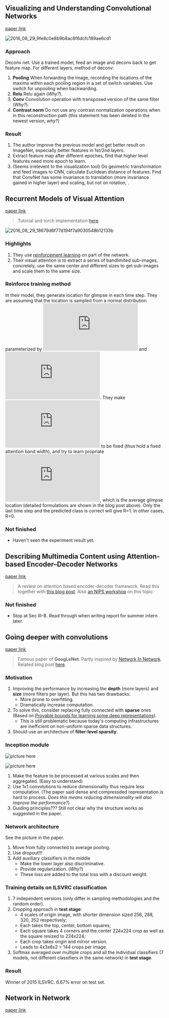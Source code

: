 ## Visualizing and Understanding Convolutional Networks
[paper link](https://arxiv.org/pdf/1311.2901v3.pdf)

![2016_08_29_9fe8c0e8b9b8ac8f6dcfc189ae6cd1](http://oa5omjl18.bkt.clouddn.com/2016_08_29_9fe8c0e8b9b8ac8f6dcfc189ae6cd1.png "Model of this paper")

### Approach
Deconv net. Use a trained model, feed an image and deconv back to get feature map.
For different layers, method of deconv:

1. **Pooling** When forwarding the image, recording the locations of the maxima within each pooling region in a set of switch variables. Use switch for unpooling when backwarding.
2. **Relu** Relu again (*Why?*).
3. **Conv** Convolution operation with transposed version of the same filter (*Why?*).
4. **Contrast norm** Do not use any contrast normalization operations when in this
reconstruction path (this statement has been deleted in the newest version, *why?*)

### Result

1. The author improve the previous model and get better result on ImageNet, especially better features in 1st/2nd layers.
2. Extract feature map after different epoches, find that higher level features need more epoch to learn.
3. (Seems irrelevent to the visualization tool) Do geometric transformation and feed images to CNN, calculate Euclidean distance of features. Find that ConvNet has some invariance to translation (more invariance gained in higher layer) and scaling, but not on rotation, .

## Recurrent Models of Visual Attention
[paper link](https://arxiv.org/pdf/1406.6247v1.pdf)
> Tutorial and torch implementation [here](http://torch.ch/blog/2015/09/21/rmva.html).

![2016_08_29_18679d6f77d194f7a9030548b12133b](http://oa5omjl18.bkt.clouddn.com/2016_08_29_18679d6f77d194f7a9030548b12133b.png "Model of this paper")

### Highlights
1. They use [reinforcement learning](https://www.nervanasys.com/demystifying-deep-reinforcement-learning/) on part of the network.
2. Their visual attention is to extract a series of bandlimited sub-images, concretely, use the same center and different sizes to get sub-images and scale them to the same size.

### Reinforce training method
In their model, they generate location for glimpse in each time step. They are assuming that the location is sampled from a normal distribution parameterized by ![img](http://latex.codecogs.com/svg.latex?%5Cmu) and ![img](http://latex.codecogs.com/svg.latex?%5Csigma). They make ![img](http://latex.codecogs.com/svg.latex?%5Csigma) to be fixed (thus hold a fixed attention band width), and try to learn propriate ![img](http://latex.codecogs.com/svg.latex?%5Cmu), which is the average glimpse location (detailed formulations are shown in the blog post above). Only the last time step and the predicted class is correct will give R=1. In other cases, R=0.

### Not finished
* Haven't seen the experiment result yet.

## Describing Multimedia Content using Attention-based Encoder–Decoder Networks
[paper link](https://arxiv.org/pdf/1507.01053.pdf)

> A review on attention based encoder-decoder framework. Read this together with [this blog post](https://blog.heuritech.com/2016/01/20/attention-mechanism/). Also [an NIPS workshop](http://www.thespermwhale.com/jaseweston/ram/) on this topic.

### Not finished
* Stop at Sec III-B. Read through when writing report for summer intern later.

## Going deeper with convolutions
[paper link](http://arxiv.org/pdf/1409.4842.pdf)

> Famous paper of **GoogLeNet**. Partly inspired by [Network In Network](201608.md#network-in-network). Related blog post [here](http://wikicoursenote.com/wiki/GoingDeeperWithConvolutions).

### Motivation

1. Improving the performance by increasing the **depth** (more layers) and **size** (more filters per layer). But this has two drawbacks:
	* More prone to overfitting.
	* Dramatically increase computation.
2. To solve this, consider replacing fully connected with **sparse** ones (Based on [Provable bounds for learning some deep representations](http://jmlr.org/proceedings/papers/v32/arora14.pdf)).
	* This is still problematic because today's computing infrastructures are inefficient on non-uniform sparse data structures.
3. Should use an architecture of **filter-level sparsity**.

### Inception module
![picture here](http://wikicoursenote.com/w/images/8/8f/I1.png "Inception module, naiive version")

![picture here](http://wikicoursenote.com/w/images/b/b1/I2.png "Inception module with dimensionality reduction")

1. Make the feature to be processed at various scales and then aggregated. (Easy to understand)
2. Use 1x1 convolutions to reduce dimensionality thus require less computation. (The paper said dense and compressded representation is hard to process. *Does this means reducing dimensionality will also improve the performance?*)
3. Guiding principles??? Still not clear why the structure works as suggested in the paper.

### Network architecture
See the picture in the paper.

1. Move from fully connected to average pooling.
2. Use dropout!!!
3. Add auxiliary classifiers in the middle
	* Make the lower layer also discriminative.
	* Provide regularization. (*Why?*)
	* These loss are added to the total loss with a discount weight.

### Training details on ILSVRC classification

1. 7 independent versions (only differ in sampling methodologies and the random order).
2. Cropping approach in **test stage**:
	* 4 scales of origin image, with shorter dimension sized 256, 288, 320, 352 respectively;
	* Each takes the top, center, bottom squares;
	* Each square takes 4 corners and the center 224x224 crop as well as the square resized to 224x224;
	* Each crop takes origin and mirror version.
	* Leads to 4x3x6x2 = 144 crops per image.
3. Softmax averaged over multiple crops and all the individual classifiers (7 models, not different classifiers in the same network) in **test stage**.

### Result
Winner of 2015 ILSVRC. 6.67% error on test set.

## Network in Network
[paper link](http://arxiv.org/pdf/1312.4400v3.pdf)
